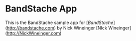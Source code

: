 # BandStache App
This is the BandStache sample app for
[*BandStache*] (http://bandstache.com)
by Nick Wineinger [NIck Wineinger] (http://NickWineinger.com)
